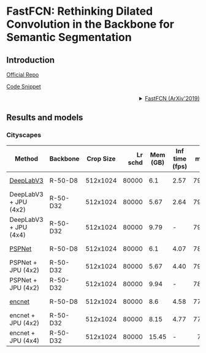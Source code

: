 # FastFCN: Rethinking Dilated Convolution in the Backbone for Semantic Segmentation

## Introduction

<!-- [ALGORITHM] -->

<a href="https://github.com/wuhuikai/FastFCN">Official Repo</a>

<a href="https://github.com/open-mmlab/mmsegmentation/blob/v0.18.0/mmseg/models/necks/jpu.py#L12">Code Snippet</a>

<details>
<summary align="right"><a href="https://arxiv.org/abs/1903.11816">FastFCN (ArXiv'2019) </a></summary>

```latex
@article{wu2019fastfcn,
title={Fastfcn: Rethinking dilated convolution in the backbone for semantic segmentation},
author={Wu, Huikai and Zhang, Junge and Huang, Kaiqi and Liang, Kongming and Yu, Yizhou},
journal={arXiv preprint arXiv:1903.11816},
year={2019}
}
```

</details>

## Results and models

### Cityscapes

| Method    | Backbone  | Crop Size | Lr schd | Mem (GB) | Inf time (fps) |  mIoU | mIoU(ms+flip) | config                                                                                  | download                                                                                                                                                                                                                                                       |
| --------- | --------- | --------- | ------: | -------- | -------------- | ----: | ------------- | --------------------------------------------------------------------------------------- | -------------------------------------------------------------------------------------------------------------------------------------------------------------------------------------------------------------------------------------------------------------- |
| [DeepLabV3](https://github.com/open-mmlab/mmsegmentation/blob/master/configs/deeplabv3) | R-50-D8         | 512x1024  |   80000 | 6.1        | 2.57              | 79.32 |         80.57 | [config](https://github.com/open-mmlab/mmsegmentation/blob/master/configs/deeplabv3/deeplabv3_r50-d8_512x1024_80k_cityscapes.py)         | [model](https://download.openmmlab.com/mmsegmentation/v0.5/deeplabv3/deeplabv3_r50-d8_512x1024_80k_cityscapes/deeplabv3_r50-d8_512x1024_80k_cityscapes_20200606_113404-b92cfdd4.pth) &#124; [log](https://download.openmmlab.com/mmsegmentation/v0.5/deeplabv3/deeplabv3_r50-d8_512x1024_80k_cityscapes/deeplabv3_r50-d8_512x1024_80k_cityscapes_20200606_113404.log.json) |
| DeepLabV3 + JPU (4x2) | R-50-D32 | 512x1024  | 80000 | 5.67 | 2.64 | 79.12 | 80.58 | [config](https://github.com/open-mmlab/mmsegmentation/blob/master/configs/fastfcn/fastfcn-jpu_deeplabv3_512x1024_80k_cityscapes.py) | [model](https://download.openmmlab.com/mmsegmentation/v0.5/fastfcn/fastfcn-jpu_deeplabv3_512x1024_80k_cityscapes/fastfcn-jpu_deeplabv3_512x1024_80k_cityscapes_20210928_053722-a1cd65ef.pth) &#124; [log](https://download.openmmlab.com/mmsegmentation/v0.5/fastfcn/fastfcn-jpu_deeplabv3_512x1024_80k_cityscapes/fastfcn-jpu_deeplabv3_512x1024_80k_cityscapes_20210928_053722.log.json)  |
| DeepLabV3 + JPU (4x4) | R-50-D32 | 512x1024  | 80000 | 9.79 | - | 79.52 | 80.91 | [config](https://github.com/open-mmlab/mmsegmentation/blob/master/configs/fastfcn/fastfcn-jpu_deeplabv3_4x4_512x1024_80k_cityscapes.py) | [model](https://download.openmmlab.com/mmsegmentation/v0.5/fastfcn/fastfcn-jpu_deeplabv3_4x4_512x1024_80k_cityscapes/fastfcn-jpu_deeplabv3_4x4_512x1024_80k_cityscapes_20210924_214357-662842be.pth) &#124; [log](https://download.openmmlab.com/mmsegmentation/v0.5/fastfcn/fastfcn-jpu_deeplabv3_4x4_512x1024_80k_cityscapes/fastfcn-jpu_deeplabv3_4x4_512x1024_80k_cityscapes_20210924_214357.log.json) |
| [PSPNet](https://github.com/open-mmlab/mmsegmentation/blob/master/configs/pspnet) | R-50-D8   | 512x1024  |   80000 | 6.1        | 4.07              | 78.55 |         79.79 | [config](https://github.com/open-mmlab/mmsegmentation/blob/master/configs/pspnet/pspnet_r50-d8_512x1024_80k_cityscapes.py)   | [model](https://download.openmmlab.com/mmsegmentation/v0.5/pspnet/pspnet_r50-d8_512x1024_80k_cityscapes/pspnet_r50-d8_512x1024_80k_cityscapes_20200606_112131-2376f12b.pth) &#124; [log](https://download.openmmlab.com/mmsegmentation/v0.5/pspnet/pspnet_r50-d8_512x1024_80k_cityscapes/pspnet_r50-d8_512x1024_80k_cityscapes_20200606_112131.log.json)         |
| PSPNet + JPU (4x2) | R-50-D32   | 512x1024  |   80000 |  5.67       |  4.40             | 79.26 |   80.86       | [config](https://github.com/open-mmlab/mmsegmentation/blob/master/configs/fastfcn/fastfcn-jpu_psp_512x1024_80k_cityscapes.py)  |  [model](https://download.openmmlab.com/mmsegmentation/v0.5/fastfcn/fastfcn-jpu_psp_512x1024_80k_cityscapes/fastfcn-jpu_psp_512x1024_80k_cityscapes_20210928_053722-2b76380f.pth) &#124; [log](https://download.openmmlab.com/mmsegmentation/v0.5/fastfcn/fastfcn-jpu_psp_512x1024_80k_cityscapes/fastfcn-jpu_psp_512x1024_80k_cityscapes_20210928_053722.log.json)       |
| PSPNet + JPU (4x2) | R-50-D32   | 512x1024  |   80000 |  9.94       |  -             | 78.76 |   80.03       | [config](https://github.com/open-mmlab/mmsegmentation/blob/master/configs/fastfcn/fastfcn-jpu_psp_4x4_512x1024_80k_cityscapes.py)   | [model](https://download.openmmlab.com/mmsegmentation/v0.5/fastfcn/fastfcn-jpu_psp_4x4_512x1024_80k_cityscapes/fastfcn-jpu_psp_4x4_512x1024_80k_cityscapes_20210925_061841-4a59425c.pth) &#124; [log](https://download.openmmlab.com/mmsegmentation/v0.5/fastfcn/fastfcn-jpu_psp_4x4_512x1024_80k_cityscapes/fastfcn-jpu_psp_4x4_512x1024_80k_cityscapes_20210925_061841.log.json)         |
| [encnet](https://github.com/open-mmlab/mmsegmentation/blob/master/configs/encnet) | R-50-D8  | 512x1024  |   80000 | 8.6        | 4.58              | 77.94 |         79.13 | [config](https://github.com/open-mmlab/mmsegmentation/blob/master/configs/encnet/encnet_r50-d8_512x1024_80k_cityscapes.py)  | [model](https://download.openmmlab.com/mmsegmentation/v0.5/encnet/encnet_r50-d8_512x1024_80k_cityscapes/encnet_r50-d8_512x1024_80k_cityscapes_20200622_003554-fc5c5624.pth) &#124; [log](https://download.openmmlab.com/mmsegmentation/v0.5/encnet/encnet_r50-d8_512x1024_80k_cityscapes/encnet_r50-d8_512x1024_80k_cityscapes-20200622_003554.log.json)     |
| encnet + JPU (4x2)| R-50-D32  | 512x1024  |   80000 | 8.15        |  4.77             | 77.97 |79.92          | [config](https://github.com/open-mmlab/mmsegmentation/blob/master/configs/fastfcn/fastfcn-jpu_enc_512x1024_80k_cityscapes.py)   | [model](https://download.openmmlab.com/mmsegmentation/v0.5/fastfcn/fastfcn-jpu_enc_512x1024_80k_cityscapes/fastfcn-jpu_enc_512x1024_80k_cityscapes_20210928_030036-f07a8ca0.pth) &#124; [log](https://download.openmmlab.com/mmsegmentation/v0.5/fastfcn/fastfcn-jpu_enc_512x1024_80k_cityscapes/fastfcn-jpu_enc_512x1024_80k_cityscapes_20210928_030036.log.json)    |
| encnet + JPU (4x4)| R-50-D32  | 512x1024  |   80000 | 15.45        | -              | 78.6 |         80.25 | [config](https://github.com/open-mmlab/mmsegmentation/blob/master/configs/fastfcn/fastfcn-jpu_enc_4x4_512x1024_80k_cityscapes.py)  | [model](https://download.openmmlab.com/mmsegmentation/v0.5/fastfcn/fastfcn-jpu_enc_4x4_512x1024_80k_cityscapes/fastfcn-jpu_enc_4x4_512x1024_80k_cityscapes_20210926_093217-47a1e5e6.pth) &#124; [log](https://download.openmmlab.com/mmsegmentation/v0.5/fastfcn/fastfcn-jpu_enc_4x4_512x1024_80k_cityscapes/fastfcn-jpu_enc_4x4_512x1024_80k_cityscapes_20210926_093217.log.json)     |
